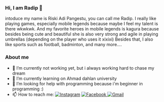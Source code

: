 
### Hi, I am Radip 👋
 intoduce my name is Riski Adi Pangestu, you can call me Radip. I really like playing games, especially mobile legends because maybe I feel my talent is there wkwkwk. And my favorite heroes in mobile legends is kagura because besides being cute and beautiful she is also very strong and agile in playing umbrellas (depending on the player who uses it xixixi)
 Besides that, I also like sports such as football, badminton, and many more....
 
 
 ### About me 
- 🔭 I’m currently not working yet, but i always working hard to chase my dream
- 🌱 I’m currently learning on Ahmad dahlan university
- 🤔 I’m looking for help with programming because i'm beginner in programming :)
- 📫 How to reach me: <a href="https://instagram.com/radiippp_24" target="_blank"><img src="https://img.shields.io/badge/instagram-FF5000.svg?&style=flat-square&logo=instagram&logoColor=yellow" alt="Instagram"></a>  <a href="https://www.facebook.com/riskyadi.pangestu.5" target="_blank"><img src="https://img.shields.io/badge/facebook-0000FF.svg?&style=flat-square&logo=facebook&logoColor=white" alt="Facebook">  [![Gmail](https://img.shields.io/badge/-email-c14438?style=flat&logo=Gmail&logoColor=white)](mailto:riskiadipangestu1@gmail.com)


<!--
**radiippp/radiippp** is a ✨ _special_ ✨ repository because its `README.md` (this file) appears on your GitHub profile.

Here are some ideas to get you started:

- 🔭 I’m currently not working yet, but i always working hard to chase my dream
- 🌱 I’m currently learning on Ahmad dahlan university
- 👯 I’m looking to collaborate on ...
- 🤔 I’m looking for help with ...
- 💬 Ask me about ...
- 📫 How to reach me: ...
- 😄 Pronouns: ...
- ⚡ Fun fact: ...
-->
